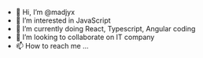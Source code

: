- 👋 Hi, I’m @madjyx
- 👀 I’m interested in JavaScript
- 🌱 I’m currently doing React, Typescript, Angular coding
- 💞️ I’m looking to collaborate on IT company
- 📫 How to reach me ...

<!---
madjyx/madjyx is a ✨ special ✨ repository because its `README.md` (this file) appears on your GitHub profile.
You can click the Preview link to take a look at your changes.
--->
